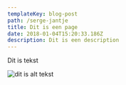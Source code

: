 ```yaml
---
templateKey: blog-post
path: /serge-jantje
title: Dit is een page
date: 2018-01-04T15:20:33.186Z
description: Dit is een description
---
```

Dit is tekst

![dit is alt tekst](/img/flavor_wheel.jpg)
